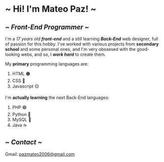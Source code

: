 # ~ Hi! I'm Mateo Paz! ~

## ~ *Front-End Programmer* ~

I'm a *17 years old* ***front-end*** and a still learning ***Back-End*** web designer, full of passion for this hobby. I've worked with various projects from **secondary school** and some personal ones, and I'm very obssesed with the good-looking webs, and so, I ***work hard*** to create them.

My **primary** programming languages are:
1. HTML 🟠
2. CSS 🔵
3. Javascript 🟡

I'm **actually learning** the next Back-End languages:
1. PHP 🟣
2. Python 🐍
3. MySQL 🐬
4. Java ☕

## ~ *Contact* ~
Gmail: pazmateo2006@gmail.com
